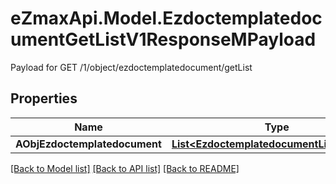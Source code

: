 # eZmaxApi.Model.EzdoctemplatedocumentGetListV1ResponseMPayload
Payload for GET /1/object/ezdoctemplatedocument/getList

## Properties

Name | Type | Description | Notes
------------ | ------------- | ------------- | -------------
**AObjEzdoctemplatedocument** | [**List&lt;EzdoctemplatedocumentListElement&gt;**](EzdoctemplatedocumentListElement.md) |  | 

[[Back to Model list]](../README.md#documentation-for-models) [[Back to API list]](../README.md#documentation-for-api-endpoints) [[Back to README]](../README.md)

